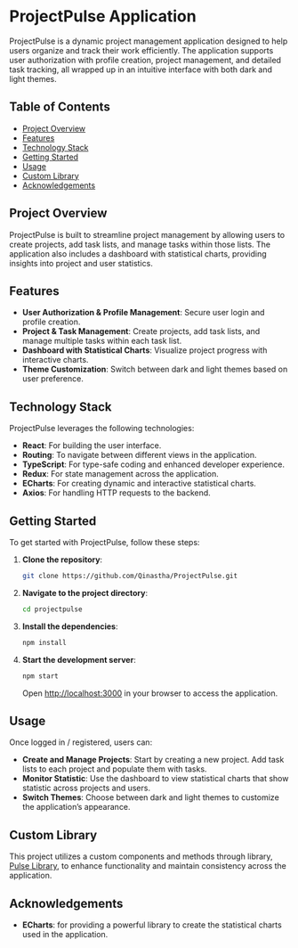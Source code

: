 # ProjectPulse Application

ProjectPulse is a dynamic project management application designed to help users organize and track their work
efficiently.
The application supports user authorization with profile creation, project management, and detailed task tracking, all
wrapped up in an intuitive interface with both dark and light themes.

## Table of Contents

- [Project Overview](#project-overview)
- [Features](#features)
- [Technology Stack](#technology-stack)
- [Getting Started](#getting-started)
- [Usage](#usage)
- [Custom Library](#custom-library)
- [Acknowledgements](#acknowledgements)

## Project Overview

ProjectPulse is built to streamline project management by allowing users to create projects, add task lists, and manage
tasks within those lists. The application also includes a dashboard with statistical charts, providing insights into
project and user statistics.

## Features

- **User Authorization & Profile Management**: Secure user login and profile creation.
- **Project & Task Management**: Create projects, add task lists, and manage multiple tasks within each task list.
- **Dashboard with Statistical Charts**: Visualize project progress with interactive charts.
- **Theme Customization**: Switch between dark and light themes based on user preference.

## Technology Stack

ProjectPulse leverages the following technologies:

- **React**: For building the user interface.
- **Routing**: To navigate between different views in the application.
- **TypeScript**: For type-safe coding and enhanced developer experience.
- **Redux**: For state management across the application.
- **ECharts**: For creating dynamic and interactive statistical charts.
- **Axios**: For handling HTTP requests to the backend.

## Getting Started

To get started with ProjectPulse, follow these steps:

1. **Clone the repository**:
   ```bash
   git clone https://github.com/Qinastha/ProjectPulse.git
   ```
2. **Navigate to the project directory**:
   ```bash
   cd projectpulse
   ```
3. **Install the dependencies**:
   ```bash
   npm install
   ```
4. **Start the development server**:
   ```bash
   npm start
   ```
   Open [http://localhost:3000](http://localhost:3000) in your browser to access the application.

## Usage

Once logged in / registered, users can:

- **Create and Manage Projects**: Start by creating a new project. Add task lists to each project and populate them with
  tasks.
- **Monitor Statistic**: Use the dashboard to view statistical charts that show statistic across projects and users.
- **Switch Themes**: Choose between dark and light themes to customize the application’s appearance.

## Custom Library

This project utilizes a custom components and methods through
library, [Pulse Library](https://github.com/Qinastha/pulse_library.git), to enhance functionality and maintain
consistency across the application.

## Acknowledgements

- **ECharts**: for providing a powerful library to create the statistical charts used in the application.
